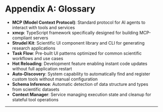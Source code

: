 # Appendix A: Glossary

- **MCP (Model Context Protocol)**: Standard protocol for AI agents to interact with tools and services
- **xmcp**: TypeScript framework specifically designed for building MCP-compliant servers
- **Strudel Kit**: Scientific UI component library and CLI for generating research applications
- **Task Flow**: Pre-built UI patterns optimized for common scientific workflows and use cases
- **Hot Reloading**: Development feature enabling instant code updates without full application restart
- **Auto-Discovery**: System capability to automatically find and register custom tools without manual configuration
- **Schema Inference**: Automatic detection of data structure and types from scientific datasets
- **Context Manager**: Service managing execution state and cleanup for stateful tool operations

---
